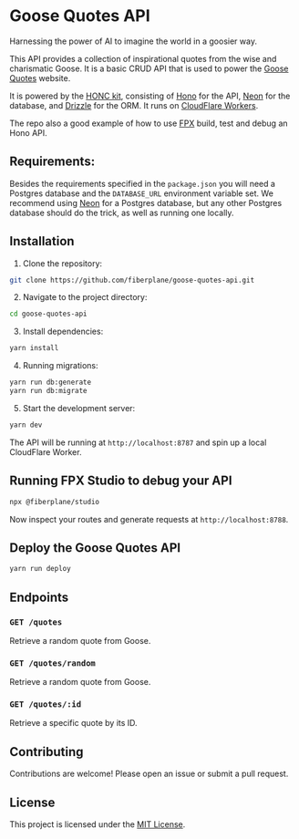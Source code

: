 # Goose Quotes API

Harnessing the power of AI to imagine the world in a goosier way.

This API provides a collection of inspirational quotes from the wise and charismatic Goose.
It is a basic CRUD API that is used to power the [Goose Quotes](https://goose-quotes.honc.dev/) website.

It is powered by the [HONC kit](https://honc.dev), consisting of [Hono](https://hono.dev/) for the API, [Neon](https://neon.tech/) for the database, and [Drizzle](https://orm.drizzle.team/) for the ORM. It runs on [CloudFlare Workers](https://developers.cloudflare.com/workers/).

The repo also a good example of how to use [FPX](https://fiberplane.com/) build, test and debug an Hono API.

## Requirements:

Besides the requirements specified in the `package.json` you will need a Postgres database and the `DATABASE_URL` environment variable set. We recommend using [Neon](https://neon.tech/) for a Postgres database, but any other Postgres database should do the trick, as well as running one locally.

## Installation

1. Clone the repository:

```bash
git clone https://github.com/fiberplane/goose-quotes-api.git
```

2. Navigate to the project directory:

```bash
cd goose-quotes-api
```

3. Install dependencies:

```bash
yarn install
```

4. Running migrations:

```bash
yarn run db:generate
yarn run db:migrate
```

5. Start the development server:

```bash
yarn dev
```

The API will be running at `http://localhost:8787` and spin up a local CloudFlare Worker.


## Running FPX Studio to debug your API

```bash
npx @fiberplane/studio
```

Now inspect your routes and generate requests at `http://localhost:8788`.

## Deploy the Goose Quotes API

```bash
yarn run deploy
```

## Endpoints

### `GET /quotes`

Retrieve a random quote from Goose.

### `GET /quotes/random`

Retrieve a random quote from Goose.

### `GET /quotes/:id`

Retrieve a specific quote by its ID.

## Contributing

Contributions are welcome! Please open an issue or submit a pull request.

## License

This project is licensed under the [MIT License](LICENSE).
